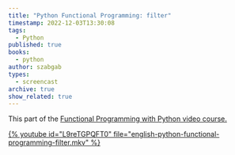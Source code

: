 ```yaml
---
title: "Python Functional Programming: filter"
timestamp: 2022-12-03T13:30:08
tags:
  - Python
published: true
books:
  - python
author: szabgab
types:
  - screencast
archive: true
show_related: true
---
```



This part of the <a href="https://courses.code-maven.com/p/functional-programming-in-python">Functional Programming with Python</b> video course.


{% youtube id="L9reTGPQFT0" file="english-python-functional-programming-filter.mkv" %}
